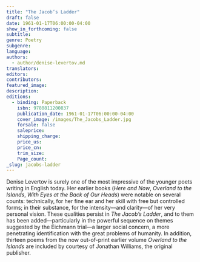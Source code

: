 ```yaml
---
title: "The Jacob’s Ladder"
draft: false
date: 1961-01-17T06:00:00-04:00
show_in_forthcoming: false
subtitle:
genre: Poetry
subgenre:
language:
authors:
  - author/denise-levertov.md
translators:
editors:
contributors:
featured_image:
description:
editions:
  - binding: Paperback
    isbn: 9780811200837
    publication_date: 1961-01-17T06:00:00-04:00
    cover_image: /images/The_Jacobs_Ladder.jpg
    forsale: false
    saleprice:
    shipping_charge:
    price_us:
    price_cn:
    trim_size:
    Page_count:
_slug: jacobs-ladder
---
```


Denise Levertov is surely one of the most impressive of the younger poets writing in English today. Her earlier books (_Here and Now_, _Overland to the Islands_, _With Eyes at the Back of Our Heads_) were notable on several counts: technically, for her fine ear and her skill with free but controlled forms; in their substance, for the intensity––and clarity––of her very personal vision. These qualities persist in _The Jacob’s Ladder_, and to them has been added––particularly in the powerful sequence on themes suggested by the Eichmann trial––a larger social concern, a more penetrating identification with the great problems of humanity. In addition, thirteen poems from the now out-of-print earlier volume _Overland to the Islands_ are included by courtesy of Jonathan Williams, the original publisher.

